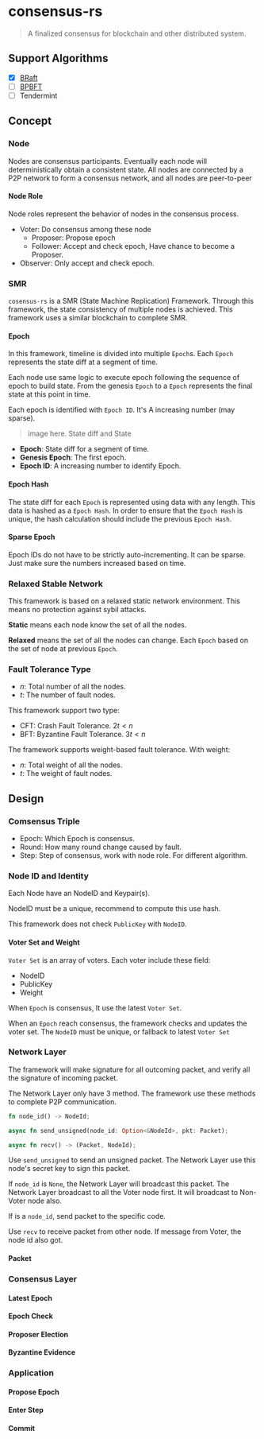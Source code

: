 # consensus-rs

> A finalized consensus for blockchain and other distributed system.

## Support Algorithms

- [X] [BRaft](docs/BRaft.md)
- [ ] [BPBFT](docs/BPBFT.md)
- [ ] Tendermint

## Concept

### Node

Nodes are consensus participants. Eventually each node will deterministically obtain a consistent state. All nodes are connected by a P2P network to form a consensus network, and all nodes are peer-to-peer

#### Node Role

Node roles represent the behavior of nodes in the consensus process.

- Voter: Do consensus among these node 
   - Proposer: Propose epoch
   - Follower: Accept and check epoch, Have chance to become a Proposer.
- Observer: Only accept and check epoch.

### SMR

`cosensus-rs` is a SMR (State Machine Replication) Framework. Through this framework, the state consistency of multiple nodes is achieved. This framework uses a similar blockchain to complete SMR.

#### Epoch

In this framework, timeline is divided into multiple `Epoch`s.  Each `Epoch` represents the state diff at a segment of time. 

Each node use same logic to execute epoch following the sequence of epoch to build state. From the genesis `Epoch` to a `Epoch` represents the final state at this point in time.

Each epoch is identified with `Epoch ID`. It's A increasing number (may sparse).

> image here. State diff and State

- **Epoch**: State diff for a segment of time.
- **Genesis Epoch**: The first epoch.
- **Epoch ID**: A increasing number to identify Epoch.

#### Epoch Hash

The state diff for each `Epoch` is represented using data with any length. This data is hashed as a `Epoch Hash`. In order to ensure that the `Epoch Hash` is unique, the hash calculation should include the previous `Epoch Hash`.

#### Sparse Epoch

Epoch IDs do not have to be strictly auto-incrementing. It can be sparse.  Just make sure the numbers increased based on time.

### Relaxed Stable Network

This framework is based on a relaxed static network environment. This means no protection against sybil attacks.

**Static** means each node know the set of all the nodes.

**Relaxed** means the set of all the nodes can change. Each `Epoch` based on the set of node at previous `Epoch`.

### Fault Tolerance Type

- $n$: Total number of all the nodes.
- $t$: The number of fault nodes.

This framework support two type:

- CFT: Crash Fault Tolerance. $2t < n$
- BFT: Byzantine Fault Tolerance. $3t < n$

The framework supports weight-based fault tolerance. With weight:

- $n$: Total weight of all the nodes.
- $t$: The weight of fault nodes.

## Design

### Comsensus Triple

- Epoch: Which Epoch is consensus.
- Round: How many round change caused by fault.
- Step: Step of consensus, work with node role. For different algorithm.

### Node ID and Identity

Each Node have an NodeID and Keypair(s).

NodeID must be a unique, recommend to compute this use hash.

This framework does not check `PublicKey` with `NodeID`.

#### Voter Set and Weight

`Voter Set` is an array of voters. Each voter include these field:

- NodeID
- PublicKey
- Weight

When `Epoch` is consensus, It use the latest `Voter Set`.

When an `Epoch` reach consensus, the framework checks and updates the voter set.
The `NodeID` must be unique, or fallback to latest `Voter Set`

### Network Layer

The framework will make signature for all outcoming packet, and verify all the
signature of incoming packet.

The Network Layer only have 3 method. The framework use these methods to complete P2P communication.

```rust
fn node_id() -> NodeId;

async fn send_unsigned(node_id: Option<&NodeId>, pkt: Packet);

async fn recv() -> (Packet, NodeId);
```

Use `send_unsigned` to send an unsigned packet. The Network Layer use this node's secret key to
sign this packet. 

If `node_id` is `None`, the Network Layer will broadcast this packet.
The Network Layer broadcast to all the Voter node first.
It will broadcast to Non-Voter node also.

If is a `node_id`, send packet to the specific code.

Use `recv` to receive packet from other node. If message from Voter, the node id also got.

#### Packet

### Consensus Layer

#### Latest Epoch

#### Epoch Check

#### Proposer Election

#### Byzantine Evidence

### Application

#### Propose Epoch

#### Enter Step

#### Commit
